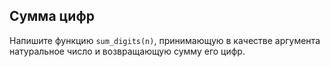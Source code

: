 ## Сумма цифр

Напишите функцию <code>sum_digits(n)</code>, принимающую в качестве аргумента натуральное число и возвращающую сумму его цифр.